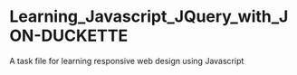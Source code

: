 # Learning_Javascript_JQuery_with_JON-DUCKETTE
A task file for learning responsive web design using Javascript
